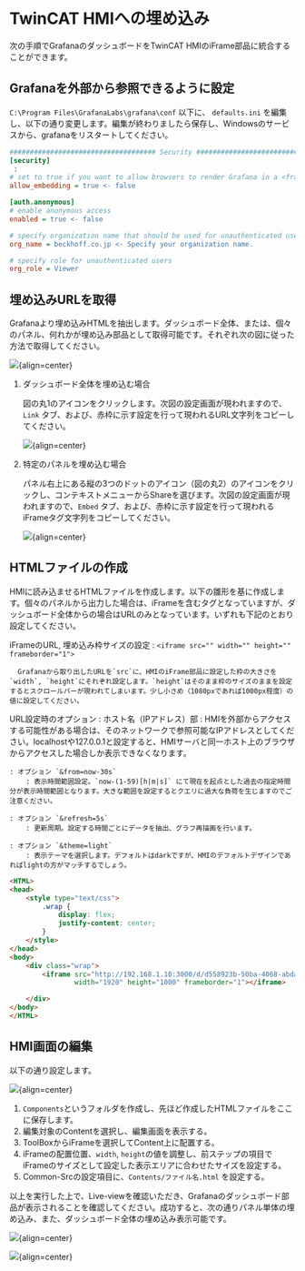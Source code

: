 # TwinCAT HMIへの埋め込み

次の手順でGrafanaのダッシュボードをTwinCAT HMIのiFrame部品に統合することができます。

## Grafanaを外部から参照できるように設定

`C:\Program Files\GrafanaLabs\grafana\conf` 以下に、 `defaults.ini` を編集し、以下の通り変更します。編集が終わりましたら保存し、Windowsのサービスから、grafanaをリスタートしてください。

``` ini
#################################### Security ############################
[security]
 :
# set to true if you want to allow browsers to render Grafana in a <frame>, <iframe>, <embed> or <object>. default is false.
allow_embedding = true <- false

[auth.anonymous]
# enable anonymous access
enabled = true <- false

# specify organization name that should be used for unauthenticated users
org_name = beckhoff.co.jp <- Specify your organization name.

# specify role for unauthenticated users
org_role = Viewer
```

## 埋め込みURLを取得

Grafanaより埋め込みHTMLを抽出します。ダッシュボード全体、または、個々のパネル、何れかが埋め込み部品として取得可能です。それぞれ次の図に従った方法で取得してください。

![](assets/2023-12-13-17-50-50.png){align=center}

1. ダッシュボード全体を埋め込む場合

    図の丸1のアイコンをクリックします。次図の設定画面が現われますので、`Link` タブ、および、赤枠に示す設定を行って現われるURL文字列をコピーしてください。

    ![](assets/2023-12-13-17-58-54.png){align=center}

2. 特定のパネルを埋め込む場合

    パネル右上にある縦の3つのドットのアイコン（図の丸2）のアイコンをクリックし、コンテキストメニューからShareを選びます。次図の設定画面が現われますので、`Embed` タブ、および、赤枠に示す設定を行って現われるiFrameタグ文字列をコピーしてください。

    ![](assets/2023-12-13-17-52-47.png){align=center}

## HTMLファイルの作成

HMIに読み込ませるHTMLファイルを作成します。以下の雛形を基に作成します。個々のパネルから出力した場合は、iFrameを含むタグとなっていますが、ダッシュボード全体からの場合はURLのみとなっています。いずれも下記のとおり設定してください。

iFrameのURL, 埋め込み枠サイズの設定
    : `<iframe src="" width="" height="" frameborder="1">`

      Grafanaから取り出したURLを`src`に、HMIのiFrame部品に設定した枠の大きさを`width`, `height`にそれぞれ設定します。`height`はそのまま枠のサイズのままを設定するとスクロールバーが現われてしまいます。少し小さめ（1080pxであれば1000px程度）の値に設定してください。

URL設定時のオプション
    : ホスト名（IPアドレス）部
        : HMIを外部からアクセスする可能性がある場合は、そのネットワークで参照可能なIPアドレスとしてください。localhostや127.0.0.1と設定すると、HMIサーバと同一ホスト上のブラウザからアクセスした場合しか表示できなくなります。

    : オプション `&from=now-30s`
        : 表示時間範囲設定。`now-(1-59)[h|m|s]` にて現在を起点とした過去の指定時間分が表示時間範囲となります。大きな範囲を設定するとクエリに過大な負荷を生じますのでご注意ください。

    : オプション `&refresh=5s`
        : 更新周期。設定する時間ごとにデータを抽出、グラフ再描画を行います。

    : オプション `&theme=light`
        : 表示テーマを選択します。デフォルトはdarkですが、HMIのデフォルトデザインであればlightの方がマッチするでしょう。

``` html
<HTML>
<head>
    <style type="text/css">
        .wrap {
            display: flex;
            justify-content: center;
        }
    </style>
</head>
<body>
    <div class="wrap">
        <iframe src="http://192.168.1.10:3000/d/d558923b-50ba-4068-abda-46bc2e1eecbc/e99bbb-e58a9b-e8a888-e6b8ac?orgId=1&from=now-30s&refresh=1s&theme=light"
                width="1920" height="1000" frameborder="1"></iframe>

    </div>
</body>
</HTML>
```

## HMI画面の編集

以下の通り設定します。

![](assets/2023-12-13-18-14-27.png){align=center}

1. `Components`というフォルダを作成し、先ほど作成したHTMLファイルをここに保存します。
2. 編集対象のContentを選択し、編集画面を表示する。
3. ToolBoxからiFrameを選択してContent上に配置する。
4. iFrameの配置位置、`width`, `height`の値を調整し、前ステップの項目でiFrameのサイズとして設定した表示エリアに合わせたサイズを設定する。
5. Common-Srcの設定項目に、`Contents/ファイル名.html` を設定する。

以上を実行した上で、Live-viewを確認いただき、Grafanaのダッシュボード部品が表示されることを確認してください。成功すると、次の通りパネル単体の埋め込み、また、ダッシュボード全体の埋め込み表示可能です。

![](assets/main.png){align=center}


![](assets/power_monitoring.png){align=center}